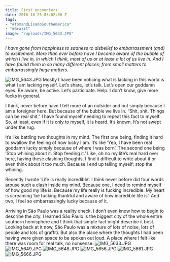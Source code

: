 ```yaml
---
title: First encounters
date: 2016-10-25 03:02:00 Z
tags:
- "#TomandLisadoSouthAmerica"
- "#Brazil"
image: "/uploads/IMG_5633.JPG"
---
```


*I have gone from happiness to sadness to disbelief to embarrassment (and) to excitement. More than ever before have I become aware of the bubble of which I live in, in which I think, most of us or at least a lot of us live in. And I have found them in so many different places; from small matters to embarrassingly huge matters.*<!--more-->

![IMG_5643.JPG](/uploads/IMG_5643.JPG)
Mostly I have been noticing what is lacking in this world is what I am lacking myself. Let’s share, let’s talk. Let’s open our goddamn eyes. Be aware, be active. Let’s participate. Help. I don’t know, give more fucks in general.

I think, never before have I felt more of an outsider and not simply because I am a foreigner here. But because of the bubble we live in. “Shit, shit. Things can be real shit.” I have found myself needing to repeat this fact to myself. So, at least, even if it is only to myself, it is heard. It’s known. It’s not swept under the rug.

It’s like battling two thoughts in my mind. The first one being, finding it hard to swallow the feeling of how lucky I am. It’s like ‘Yep, I have been real goddamn lucky simply because of where I was born’. The second one being ‘Stop whining about it. Stop feeding it.’ Like, oh no my life’s real hard over here, having these clashing thoughts. I find it difficult to write about it or even think about it too much. Because I end up telling myself; stop the whining.

Recently I wrote ‘Life is really incredible’. I think never before did four words arouse such a clash inside my mind. Because one, I need to remind myself of how good my life is. Because my life really is fucking incredible. My heart is screaming ‘be fucking thankful and aware of how incredible life is’. And two, I feel so embarrassingly lucky because of it.

Arriving in São Paulo was a reality check. I don’t even know how to begin to describe the city. I learned São Paulo is the biggest city of the whole entire southern hemisphere and I think that simple fact might describe it best. Looking back at it now, São Paulo was a mixture of lots of noise, lots of people and lots of graffiti. But also the place where the thoughts I had been having were given space to be spoken out loud. A place where I felt like there was room for real talk, no nonsense.
![IMG_5633.JPG](/uploads/IMG_5633.JPG)
![IMG_5649.JPG](/uploads/IMG_5649.JPG)
![IMG_5648.JPG](/uploads/IMG_5648.JPG)
![IMG_5656.JPG](/uploads/IMG_5656.JPG)
![IMG_5661.JPG](/uploads/IMG_5661.JPG)
![IMG_5666.JPG](/uploads/IMG_5666.JPG)